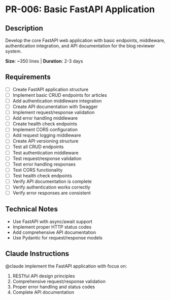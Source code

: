 # PR-006: Basic FastAPI Application

## Description
Develop the core FastAPI web application with basic endpoints, middleware, authentication integration, and API documentation for the blog reviewer system.

**Size**: ~350 lines | **Duration**: 2-3 days

## Requirements
- [ ] Create FastAPI application structure
- [ ] Implement basic CRUD endpoints for articles
- [ ] Add authentication middleware integration
- [ ] Create API documentation with Swagger
- [ ] Implement request/response validation
- [ ] Add error handling middleware  
- [ ] Create health check endpoints
- [ ] Implement CORS configuration
- [ ] Add request logging middleware
- [ ] Create API versioning structure
- [ ] Test all CRUD endpoints
- [ ] Test authentication middleware
- [ ] Test request/response validation
- [ ] Test error handling responses
- [ ] Test CORS functionality
- [ ] Test health check endpoints
- [ ] Verify API documentation is complete
- [ ] Verify authentication works correctly
- [ ] Verify error responses are consistent

## Technical Notes
- Use FastAPI with async/await support
- Implement proper HTTP status codes
- Add comprehensive API documentation
- Use Pydantic for request/response models

## Claude Instructions
@claude implement the FastAPI application with focus on:
1. RESTful API design principles
2. Comprehensive request/response validation
3. Proper error handling and status codes
4. Complete API documentation